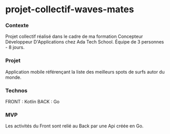 # projet-collectif-waves-mates
### Contexte
Projet collectif réalisé dans le cadre de ma formation Concepteur Développeur D'Applications chez Ada Tech School. 
Équipe de 3 personnes - 8 jours. 

### Projet
Application mobile référençant la liste des meilleurs spots de surfs autor du monde.

### Technos
FRONT : Kotlin 
BACK : Go 

### MVP 
Les activités du Front sont relié au Back par une Api créée en Go.
